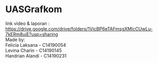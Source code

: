 # UASGrafkom
link video & laporan : https://drive.google.com/drive/folders/1VicBP6eTAFmsgXMlcCUwLu-7kERm8uiE?usp=sharing  
Made by:  
Felicia Laksana - C14190054  
Levina Charin   - C14190145  
Handrian Alandi - C14190231  
